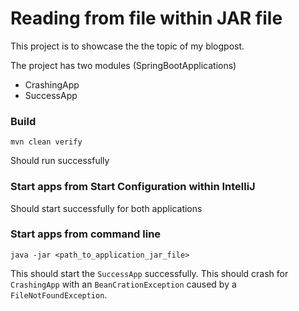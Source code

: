 # Reading from file within JAR file

This project is to showcase the the topic of my blogpost.

The project has two modules (SpringBootApplications)
- CrashingApp
- SuccessApp
 
### Build
```shell
mvn clean verify
```
Should run successfully

### Start apps from Start Configuration within IntelliJ
Should start successfully for both applications

### Start apps from command line
```shell
java -jar <path_to_application_jar_file>
```

This should start the `SuccessApp` successfully.
This should crash for `CrashingApp` with an `BeanCrationException` caused by a `FileNotFoundException`.


